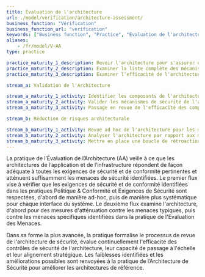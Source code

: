```yaml
---
title: Évaluation de l'architecture
url: ./model/verification/architecture-assessment/
business_function: "Vérification"
business_function_url: "verification"
keywords: ["Business function", "Practice", "Évaluation de l'architecture"]
aliases:
    - /fr/model/V-AA
type: practice

practice_maturity_1_description: Revoir l'architecture pour s'assurer que les mesures de réduction de risque élémentaires sont en place pour les risques typiques.
practice_maturity_2_description: Examiner la liste complète des mécanismes de sécurité dans l'architecture.
practice_maturity_3_description: Examiner l'efficacité de l'architecture et des retours d'expérience pour améliorer l'architecture de sécurité.

stream_a: Validation de l'Architecture

stream_a_maturity_1_activity: Identifier les composants de l'architecture applicative et d'infrastructure et les passer en revue pour garantir un niveau de sécurité basique de l'approvisionnement
stream_a_maturity_2_activity: Valider les mécanismes de sécurité de l'architecture
stream_a_maturity_3_activity: Passage en revue de l'efficacité des composants d'architecture

stream_b: Réduction de risques architecturale

stream_b_maturity_1_activity: Revue ad hoc de l'architecture pour les menaces de sécurité non atténuées.
stream_b_maturity_2_activity: Analyser l'architecture par rapport aux menaces connues.
stream_b_maturity_3_activity: Mettre en place une boucle de rétroaction pour les résultats de revue d'architecture vers l'architecture d'entreprise, les principes & les modèles de conception d'organisation, les solutions de sécurité et les architectures de référence.
---
```


La pratique de l’Évaluation de l’Architecture (AA) veille à ce que les architectures de l’application et de l’infrastructure répondent de façon adéquate à toutes les exigences de sécurité et de conformité pertinentes et atténuent suffisamment les menaces de sécurité identifiées. Le premier flux vise à vérifier que les exigences de sécurité et de conformité identifiées dans les pratiques Politique & Conformité et Exigences de Sécurité sont respectées, d'abord de manière ad-hoc, puis de manière plus systématique pour chaque interface du système. Le deuxième flux examine l'architecture, d'abord pour des mesures d'atténuation contre les menaces typiques, puis contre les menaces spécifiques identifiées dans la pratique de l'Evaluation des Menaces.

Dans sa forme la plus avancée, la pratique formalise le processus de revue de l'architecture de sécurité, évalue continuellement l'efficacité des contrôles de sécurité de l'architecture, leur capacité de passage à l'échelle et leur alignement stratégique. Les faiblesses identifiées et les améliorations possibles sont renvoyées à la pratique de l’Architecture de Sécurité pour améliorer les architectures de référence.

